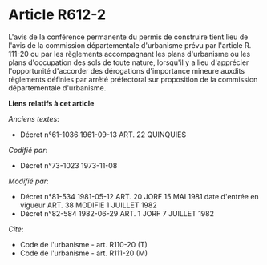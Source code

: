 # Article R612-2

L'avis de la conférence permanente du permis de construire tient lieu de l'avis de la commission départementale d'urbanisme
prévu par l'article R. 111-20 ou par les règlements accompagnant les plans d'urbanisme ou les plans d'occupation des sols de
toute nature, lorsqu'il y a lieu d'apprécier l'opportunité d'accorder des dérogations d'importance mineure auxdits règlements
définies par arrêté préfectoral sur proposition de la commission départementale d'urbanisme.

**Liens relatifs à cet article**

_Anciens textes_:

  - Décret n°61-1036 1961-09-13 ART. 22 QUINQUIES

_Codifié par_:

  - Décret n°73-1023 1973-11-08

_Modifié par_:

  - Décret n°81-534 1981-05-12 ART. 20 JORF 15 MAI 1981 date d'entrée en vigueur ART. 38 MODIFIE 1 JUILLET 1982
  - Décret n°82-584 1982-06-29 ART. 1 JORF 7 JUILLET 1982

_Cite_:

  - Code de l'urbanisme - art. R110-20 (T)
  - Code de l'urbanisme - art. R111-20 (M)
